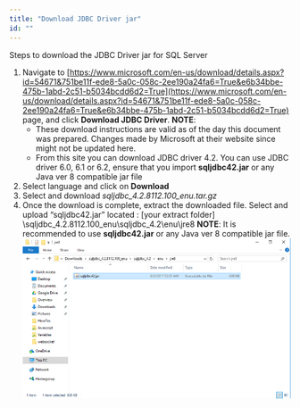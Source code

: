 ```yaml
---
title: "Download JDBC Driver jar"
id: ""
---
```


Steps to download the JDBC Driver jar for SQL Server

1. Navigate to [https://www.microsoft.com/en-us/download/details.aspx?id=54671&751be11f-ede8-5a0c-058c-2ee190a24fa6=True&e6b34bbe-475b-1abd-2c51-b5034bcdd6d2=True](https://www.microsoft.com/en-us/download/details.aspx?id=54671&751be11f-ede8-5a0c-058c-2ee190a24fa6=True&e6b34bbe-475b-1abd-2c51-b5034bcdd6d2=True) page, and click **Download JDBC Driver**. **NOTE**:
    - These download instructions are valid as of the day this document was prepared. Changes made by Microsoft at their website since might not be updated here.
    - From this site you can download JDBC driver 4.2. You can use JDBC driver 6.0, 6.1 or 6.2, ensure that you import **sqljdbc42.jar** or any Java ver 8 compatible jar file
2. Select language and click on **Download**
3. Select and download _sqljdbc\_4.2.8112.100\_enu.tar.gz_
4. Once the download is complete, extract the downloaded file. Select and upload “sqljdbc42.jar” located : \[your extract folder\] \\sqljdbc\_4.2.8112.100\_enu\\sqljdbc\_4.2\\enu\\jre8 **NOTE**: It is recommended to use **sqljdbc42.jar** or any Java ver 8 compatible jar file. [![](../assets/jdbc_driver_step4.png)](../assets/jdbc_driver_step4.png)
